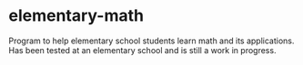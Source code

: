 # elementary-math
Program to help elementary school students learn math and its applications. Has been tested at an elementary school and is still a work in progress.

